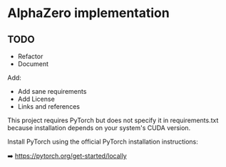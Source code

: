 # AlphaZero implementation

## TODO

- Refactor
- Document

Add:

- Add sane requirements
- Add License
- Links and references

This project requires PyTorch but does not specify it in requirements.txt because installation depends on your system's CUDA version.

Install PyTorch using the official PyTorch installation instructions:

➡️ https://pytorch.org/get-started/locally